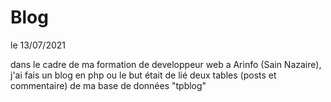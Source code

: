 # Blog

le 13/07/2021

dans le cadre de ma formation de developpeur web a Arinfo (Sain Nazaire), 
j'ai fais un blog en php ou le but était de lié deux tables (posts et commentaire) de ma base de données "tpblog"
